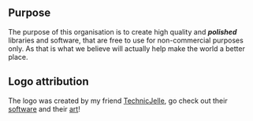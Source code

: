 ## Purpose

The purpose of this organisation is to create high quality and ***polished*** 
libraries and software, that are free to use for non-commercial purposes only.
As that is what we believe will actually help make the world a better place.



## Logo attribution
The logo was created by my friend [TechnicJelle](https://technicjelle.com/), 
go check out their [software](https://github.com/TechnicJelle)
and their [art](https://www.artstation.com/TechnicJelle)!